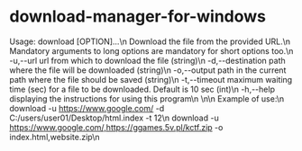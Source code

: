 # download-manager-for-windows

Usage: download [OPTION]...\n
Download the file from the provided URL.\n
Mandatory arguments to long options are mandatory for short options too.\n
   -u,--url                    url from which to download the file (string)\n
   -d,--destination            path where the file will be downloaded (string)\n
   -o,--output                 path in the current path where the file should be saved (string)\n
   -t,--timeout                maximum waiting time (sec) for a file to be downloaded. Default is 10 sec (int)\n
   -h,--help                   displaying the instructions for using this program\n
\n\n
Example of use:\n
   download -u https://www.google.com/ -d C:/users/user01/Desktop/html.index -t 12\n
   download -u https://www.google.com/,https://ggames.5v.pl/kctf.zip -o index.html,website.zip\n